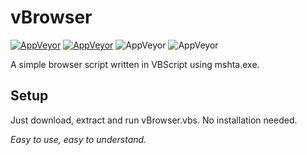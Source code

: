 # vBrowser

[![AppVeyor](https://img.shields.io/badge/Licence-MIT-orange)](LICENSE)
[![AppVeyor](https://img.shields.io/badge/Version-v1.0-informational)](https://github.com/gyware/vBrowser/archive/refs/heads/main.zip)
![AppVeyor](https://img.shields.io/badge/Development-In_Progress-lightgreen)
![AppVeyor](https://img.shields.io/badge/Language-VBScript-red)

A simple browser script written in VBScript using mshta.exe.

## Setup
Just download, extract and run vBrowser.vbs. No installation needed.

*Easy to use, easy to understand.*
